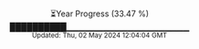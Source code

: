 <p align="center">
⏳Year Progress (33.47 %)<br>
██████████▁▁▁▁▁▁▁▁▁▁▁▁▁▁▁▁▁▁▁▁ <br>
<sub>Updated: Thu, 02 May 2024 12:04:04 GMT</sub>
</p>

